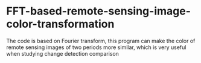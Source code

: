 # FFT-based-remote-sensing-image-color-transformation
The code is based on Fourier transform, this program can make the color of remote sensing images of two periods more similar, which is very useful when studying change detection comparison
